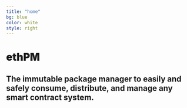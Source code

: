 ```yaml
---
title: "home"
bg: blue
color: white
style: right
---
```



# <span style='font-weight:900;'>ethPM</span>
<img src="{{site.baseurl}}/img/package.png" style="width:30%;background:transparent;top:0px;left:-200px;position:absolute;">

## The immutable package manager to easily and safely consume, distribute, and manage any smart contract system.
